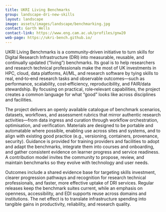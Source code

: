 ```yaml
---
title: UKRI Living Benchmarks
group: landscape-dri-new-skills
layout: landscape
image: assets/images/landscape/benchmarking.jpg
contact: Garth Wells
contact-link: https://www.eng.cam.ac.uk/profiles/gnw20
web-page: https://ukri-bench.github.io/
---
```


UKRI Living Benchmarks is a community‑driven initiative to turn skills for Digital Research Infrastructure (DRI) into measurable, reusable, and continually updated (“living”) benchmarks. Its goal is to help researchers and research technical professionals make the most of UK investments in HPC, cloud, data platforms, AI/ML, and research software by tying skills to real, end‑to‑end research tasks and observable outcomes—such as performance, scalability, cost‑efficiency, reproducibility, and FAIR/data stewardship. By focusing on practical, role‑relevant capabilities, the project creates a common language for what “good” looks like across disciplines and facilities.

The project delivers an openly available catalogue of benchmark scenarios, datasets, workflows, and assessment rubrics that mirror authentic research activities—from data ingress and curation through workflow orchestration, optimisation, and verification. Materials are designed to be portable and automatable where possible, enabling use across sites and systems, and to align with existing good practice (e.g., versioning, containers, provenance, security). Guidance is provided for training providers and facilities to adopt and adapt the benchmarks, integrate them into courses and onboarding, and gather consistent evidence on learner progress and service readiness. A contribution model invites the community to propose, review, and maintain benchmarks so they evolve with technology and user needs.

Outcomes include a shared evidence base for targeting skills investment, clearer progression pathways and recognition for research technical professionals, and faster, more effective uptake of DRI services. Regular releases keep the benchmark suites current, while an emphasis on openness, accessibility, and EDI supports reuse across domains and institutions. The net effect is to translate infrastructure spending into tangible gains in productivity, reliability, and research quality. 
